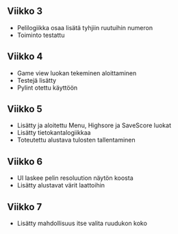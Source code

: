 ## Viikko 3
- Pelilogiikka osaa lisätä tyhjiin ruutuihin numeron
- Toiminto testattu
## Viikko 4
- Game view luokan tekeminen aloittaminen
- Testejä lisätty
- Pylint otettu käyttöön
## Viikko 5
- Lisätty ja aloitettu Menu, Highsore ja SaveScore luokat
- Lisätty tietokantalogiikkaa
- Toteutettu alustava tulosten tallentaminen
## Viikko 6
- UI laskee pelin resoluution näytön koosta
- Lisätty alustavat värit laattoihin
## Viikko 7
- Lisätty mahdollisuus itse valita ruudukon koko